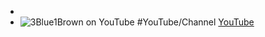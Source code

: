-
- ![3Blue1Brown on YouTube](https://yt3.googleusercontent.com/WQlRfcL2_mAtGdUrdXJZCJBDZGqoixP7i51a7WHGb9TUoauykK1nMXbwmsu-FChVBvF8sDzGkw=w2120-fcrop64=1,00005a57ffffa5a8-k-c0xffffffff-no-nd-rj)
  #YouTube/Channel 
  [YouTube](https://www.youtube.com/@3blue1brown)